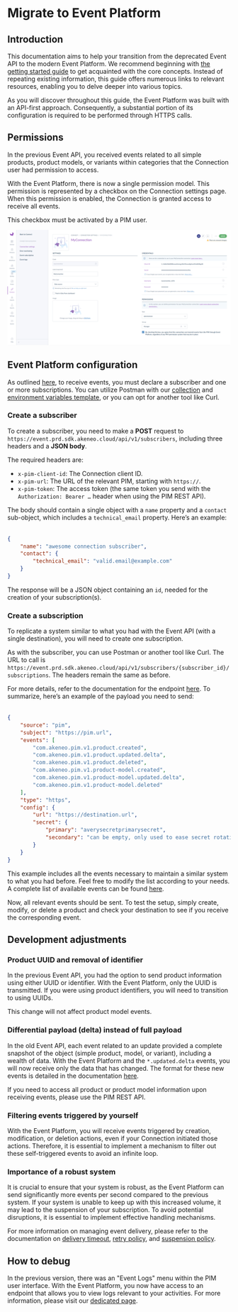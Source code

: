 # Migrate to Event Platform
## Introduction
This documentation aims to help your transition from the deprecated Event API to the modern Event Platform. We recommend beginning with [the getting started guide](https://api.akeneo.com/event-platform/getting-started.html) to get acquainted with the core concepts. Instead of repeating existing information, this guide offers numerous links to relevant resources, enabling you to delve deeper into various topics.

As you will discover throughout this guide, the Event Platform was built with an API-first approach. Consequently, a substantial portion of its configuration is required to be performed through HTTPS calls.

## Permissions
In the previous Event API, you received events related to all simple products, product models, or variants within categories that the Connection user had permission to access.

With the Event Platform, there is now a single permission model. This permission is represented by a checkbox on the Connection settings page. When this permission is enabled, the Connection is granted access to receive all events.

This checkbox must be activated by a PIM user.

[![checkbox on Connection page](../img/aep/checkbox-on-connection-page.png)](../img/aep/checkbox-on-connection-page.png)

## Event Platform configuration
As outlined [here](https://api.akeneo.com/event-platform/concepts.html#), to receive events, you must declare a subscriber and one or more subscriptions. You can utilize Postman with our [collection](https://storage.googleapis.com/akecld-prd-sdk-aep-prd-api-assets/generated_postman_collection.json) and [environment variables template](https://storage.googleapis.com/akecld-prd-sdk-aep-prd-api-assets/postman_environment_template.json), or you can opt for another tool like Curl.

### Create a subscriber
To create a subscriber, you need to make a **POST** request to `https://event.prd.sdk.akeneo.cloud/api/v1/subscribers`, including three headers and a **JSON body**.

The required headers are:

- `x-pim-client-id`: The Connection client ID.
- `x-pim-url`: The URL of the relevant PIM, starting with `https://`.
- `x-pim-token`: The access token (the same token you send with the `Authorization: Bearer …` header when using the PIM REST API).

The body should contain a single object with a `name` property and a `contact` sub-object, which includes a `technical_email` property. Here’s an example:

```json

{
    "name": "awesome connection subscriber",
    "contact": {
        "technical_email": "valid.email@example.com"
    }
}
```

The response will be a JSON object containing an `id`, needed for the creation of your subscription(s).

### Create a subscription
To replicate a system similar to what you had with the Event API (with a single destination), you will need to create one subscription.

As with the subscriber, you can use Postman or another tool like Curl. The URL to call is `https://event.prd.sdk.akeneo.cloud/api/v1/subscribers/{subscriber_id}/subscriptions`. The headers remain the same as before.

For more details, refer to the documentation for the endpoint [here](https://storage.googleapis.com/akecld-prd-sdk-aep-prd-api-assets/openapi_specification.html#tag/Subscription/operation/create_subscription). To summarize, here’s an example of the payload you need to send:

```json

{
    "source": "pim",
    "subject": "https://pim.url",
    "events": [
        "com.akeneo.pim.v1.product.created",
        "com.akeneo.pim.v1.product.updated.delta",
        "com.akeneo.pim.v1.product.deleted",
        "com.akeneo.pim.v1.product-model.created",
        "com.akeneo.pim.v1.product-model.updated.delta",
        "com.akeneo.pim.v1.product-model.deleted"
    ],
    "type": "https",
    "config": {
        "url": "https://destination.url",
        "secret": {
            "primary": "averysecretprimarysecret",
            "secondary": "can be empty, only used to ease secret rotation"
        }
    }
}
```

This example includes all the events necessary to maintain a similar system to what you had before. Feel free to modify the list according to your needs. A complete list of available events can be found [here](https://api.akeneo.com/event-platform/available-events.html#available-events).

Now, all relevant events should be sent. To test the setup, simply create, modify, or delete a product and check your destination to see if you receive the corresponding event.


## Development adjustments
### Product UUID and removal of identifier
In the previous Event API, you had the option to send product information using either UUID or identifier. With the Event Platform, only the UUID is transmitted. If you were using product identifiers, you will need to transition to using UUIDs.

This change will not affect product model events.

### Differential payload (delta) instead of full payload
In the old Event API, each event related to an update provided a complete snapshot of the object (simple product, model, or variant), including a wealth of data. With the Event Platform and the `*.updated.delta` events, you will now receive only the data that has changed. The format for these new events is detailed in the documentation [here](https://api.akeneo.com/event-platform/available-events.html).

If you need to access all product or product model information upon receiving events, please use the PIM REST API.

### Filtering events triggered by yourself
With the Event Platform, you will receive events triggered by creation, modification, or deletion actions, even if your Connection initiated those actions. Therefore, it is essential to implement a mechanism to filter out these self-triggered events to avoid an infinite loop.

### Importance of a robust system
It is crucial to ensure that your system is robust, as the Event Platform can send significantly more events per second compared to the previous system. If your system is unable to keep up with this increased volume, it may lead to the suspension of your subscription. To avoid potential disruptions, it is essential to implement effective handling mechanisms.

For more information on managing event delivery, please refer to the documentation on [delivery timeout](https://api.akeneo.com/event-platform/key-platform-behaviors.html#delivery-timeout), [retry policy](https://api.akeneo.com/event-platform/key-platform-behaviors.html#retry-policy-for-transient-failures), and [suspension policy](https://api.akeneo.com/event-platform/key-platform-behaviors.html#suspension-policy).

## How to debug
In the previous version, there was an "Event Logs" menu within the PIM user interface. With the Event Platform, you now have access to an endpoint that allows you to view logs relevant to your activities. For more information, please visit our [dedicated page](https://api.akeneo.com/event-platform/logs.html#logs-api-overview).
